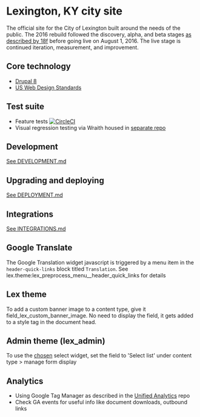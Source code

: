 # Lexington, KY city site

The official site for the City of Lexington built around the needs of the public. The 2016 rebuild followed the discovery, alpha, and beta stages [as described by 18f](https://18f.gsa.gov/dashboard/stages/) before going live on August 1, 2016. The live stage is continued iteration, measurement, and improvement.

## Core technology

* [Drupal 8](https://www.drupal.org/8)
* [US Web Design Standards](https://playbook.cio.gov/designstandards/)

## Test suite
* Feature tests [![CircleCI](https://circleci.com/gh/CityOfLexington/lexingtonky.gov.svg?style=svg)](https://circleci.com/gh/CityOfLexington/lexingtonky.gov)
* Visual regression testing via Wraith housed in
[separate repo](https://github.com/eeeschwartz/lexky-wraith)

## Development

[See DEVELOPMENT.md](DEVELOPMENT.md)

## Upgrading and deploying

[See DEPLOYMENT.md](DEPLOYMENT.md)

## Integrations

[See INTEGRATIONS.md](INTEGRATIONS.md)

## Google Translate

The Google Translation widget javascript is triggered by a menu item in the `header-quick-links`
block titled `Translation`. See lex.theme:lex_preprocess_menu__header_quick_links for details

## Lex theme

To add a custom banner image to a content type, give it field_lex_custom_banner_image. No
need to display the field, it gets added to a style tag in the document head.

## Admin theme (lex_admin)

To use the [chosen](https://www.drupal.org/project/chose) select widget, set the field to 'Select list' under content type > manage form display

## Analytics

* Using Google Tag Manager as described in the [Unified Analytics](https://github.com/laurenancona/unified-analytics) repo
* Check GA events for useful info like document downloads, outbound links
